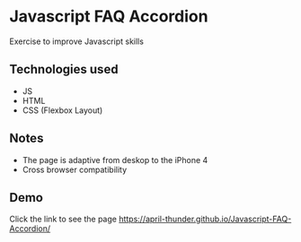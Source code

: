 
# Javascript FAQ Accordion

Exercise to improve Javascript skills

## Technologies used

- JS
- HTML
- CSS (Flexbox Layout)

## Notes

- The page is adaptive from deskop to the iPhone 4
- Сross browser compatibility

## Demo

Click the link to see the page https://april-thunder.github.io/Javascript-FAQ-Accordion/ 



